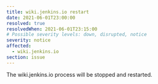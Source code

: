 ```yaml
---
title: wiki.jenkins.io restart
date: 2021-06-01T23:00:00
resolved: true
resolvedWhen: 2021-06-01T23:15:00
# Possible severity levels: down, disrupted, notice
severity: notice
affected:
  - wiki.jenkins.io
section: issue
---
```


The wiki.jenkins.io process will be stopped and restarted.
